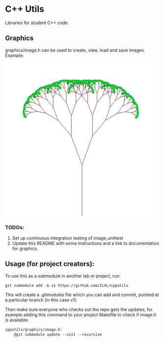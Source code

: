 # C++ Utils

Libraries for student C++ code.

## Graphics

graphics/image.h can be used to create, view, load and save images. Example:

![example fractal tree](graphics/example_fractal_tree.png)

### TODOs:
1. Set up continuous integration testing of image_unittest
2. Update this README with some instructions and a link to documentation for graphics.

## Usage (for project creators):

To use this as a submodule in another lab or project, run:

```
git submodule add -b v1 https://github.com/ILXL/cpputils
```

This will create a .gitmodules file which you can add and commit, pointed at a particular
branch (in this case v1).

Then make sure everyone who checks out the repo gets the updates, for example adding this
command to your project Makefile to check if image.h is available:

```
cpputils/graphics/image.h:
	@git submodule update --init --recursive
```
